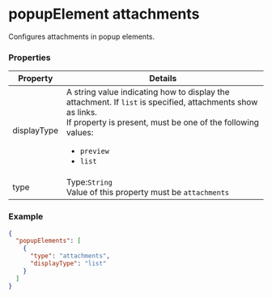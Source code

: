 # popupElement attachments

Configures attachments in popup elements.

### Properties

| Property | Details
| --- | ---
| displayType | A string value indicating how to display the attachment. If `list` is specified, attachments show as links.<br>If property is present, must be one of the following values: <ul><li>`preview`</li><li>`list`</li></ul>
| type | Type:`String`<br>Value of this property must be `attachments`


### Example

```json
{
  "popupElements": [
    {
      "type": "attachments",
      "displayType": "list"
    }
  ]
}
```

